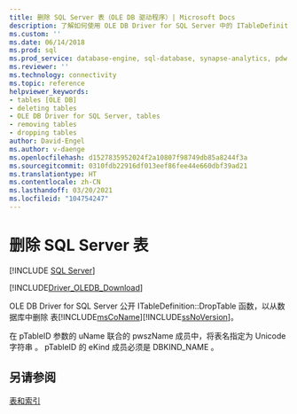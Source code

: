 ```yaml
---
title: 删除 SQL Server 表（OLE DB 驱动程序）| Microsoft Docs
description: 了解如何使用 OLE DB Driver for SQL Server 中的 ITableDefinition::DropTable 函数来从数据库中删除 SQL Server 表。
ms.custom: ''
ms.date: 06/14/2018
ms.prod: sql
ms.prod_service: database-engine, sql-database, synapse-analytics, pdw
ms.reviewer: ''
ms.technology: connectivity
ms.topic: reference
helpviewer_keywords:
- tables [OLE DB]
- deleting tables
- OLE DB Driver for SQL Server, tables
- removing tables
- dropping tables
author: David-Engel
ms.author: v-daenge
ms.openlocfilehash: d1527835952024f2a10807f98749db85a8244f3a
ms.sourcegitcommit: 0310fdb22916df013eef86fee44e660dbf39ad21
ms.translationtype: HT
ms.contentlocale: zh-CN
ms.lasthandoff: 03/20/2021
ms.locfileid: "104754247"
---
```

# <a name="dropping-a-sql-server-table"></a>删除 SQL Server 表
[!INCLUDE [SQL Server](../../../includes/applies-to-version/sql-asdb-asdbmi-asa-pdw.md)]

[!INCLUDE[Driver_OLEDB_Download](../../../includes/driver_oledb_download.md)]

  OLE DB Driver for SQL Server 公开 ITableDefinition::DropTable 函数，以从数据库中删除   表[!INCLUDE[msCoName](../../../includes/msconame-md.md)][!INCLUDE[ssNoVersion](../../../includes/ssnoversion-md.md)]。  
  
 在 pTableID 参数的 uName 联合的 pwszName 成员中，将表名指定为 Unicode 字符串    。 pTableID 的 eKind 成员必须是 DBKIND_NAME   。  
  
## <a name="see-also"></a>另请参阅  
 [表和索引](../../oledb/ole-db-tables-indexes/tables-and-indexes.md)  
  
  
